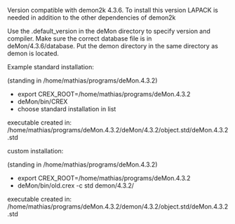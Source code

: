 Version compatible with demon2k 4.3.6. To install this version LAPACK is needed in addition to the other dependencies of demon2k

Use the .default_version in the deMon directory to specify version and compiler. Make sure the correct database file is in  
deMon/4.3.6/database. Put the demon directory in the same directory as demon is located.

Example standard installation:

(standing in /home/mathias/programs/deMon.4.3.2)
* export CREX_ROOT=/home/mathias/programs/deMon.4.3.2
* deMon/bin/CREX
* choose standard installation in list

executable created in:
/home/mathias/programs/deMon.4.3.2/deMon/4.3.2/object.std/deMon.4.3.2.std

custom installation:

(standing in /home/mathias/programs/deMon.4.3.2)
* export CREX_ROOT=/home/mathias/programs/deMon.4.3.2
* deMon/bin/old.crex -c std demon/4.3.2/

executable created in:
/home/mathias/programs/deMon.4.3.2/demon/4.3.2/object.std/deMon.4.3.2.std


